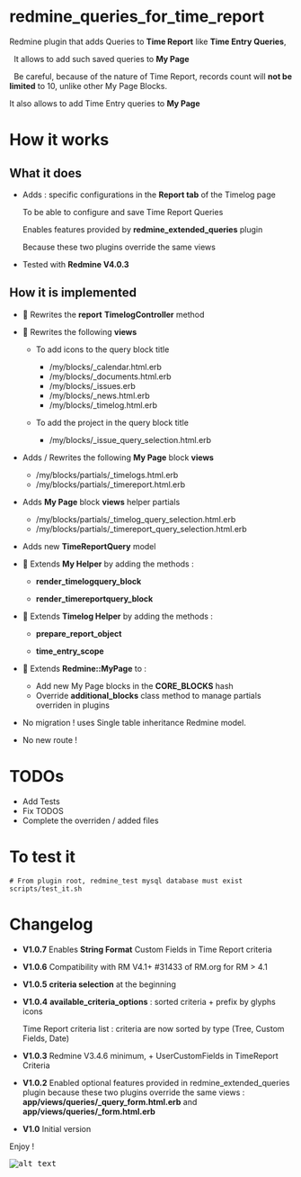 redmine_queries_for_time_report
===============================

Redmine plugin that adds Queries to **Time Report** like **Time Entry Queries**,

&nbsp;&nbsp;It allows to add such saved queries to **My Page**

&nbsp;&nbsp;Be careful, because of the nature of Time Report, records count will **not be limited** to 10, unlike other My Page Blocks.

It also allows to add Time Entry queries to **My Page**

# How it works

## What it does

* Adds : specific configurations in the **Report tab** of the Timelog page

  To be able to configure and save Time Report Queries

  Enables features provided by **redmine_extended_queries** plugin

  Because these two plugins override the same views

* Tested with **Redmine V4.0.3**

## How it is implemented

- 🔑 Rewrites the **report** **TimelogController** method

- 🔑 Rewrites the following **views**

  - To add icons to the query block title

    - /my/blocks/_calendar.html.erb
    - /my/blocks/_documents.html.erb
    - /my/blocks/_issues.erb
    - /my/blocks/_news.html.erb
    - /my/blocks/_timelog.html.erb

  - To add the project in the query block title

    - /my/blocks/_issue_query_selection.html.erb

- Adds / Rewrites the following **My Page** block **views**

    - /my/blocks/partials/_timelogs.html.erb
    - /my/blocks/partials/_timereport.html.erb

- Adds **My Page** block **views** helper partials

    - /my/blocks/partials/_timelog_query_selection.html.erb
    - /my/blocks/partials/_timereport_query_selection.html.erb

- Adds new **TimeReportQuery** model

- 🔑 Extends **My Helper** by adding the methods :

  - **render_timelogquery_block**

  - **render_timereportquery_block**

- 🔑 Extends **Timelog Helper** by adding the methods :

  - **prepare_report_object**

  - **time_entry_scope**

- 🔑 Extends **Redmine::MyPage** to :

  - Add new My Page blocks in the **CORE_BLOCKS** hash
  - Override **additional_blocks** class method to manage partials overriden in plugins

- No migration ! uses Single table inheritance Redmine model.

- No new route !

# TODOs

* Add Tests
* Fix TODOS
* Complete the overriden / added files

# To test it

```console
# From plugin root, redmine_test mysql database must exist
scripts/test_it.sh
```

# Changelog

* **V1.0.7**  Enables **String Format** Custom Fields in Time Report criteria
* **V1.0.6**  Compatibility with RM V4.1+ #31433 of RM.org for RM > 4.1
* **V1.0.5**  **criteria selection** at the beginning
* **V1.0.4**  **available_criteria_options** : sorted criteria + prefix by glyphs icons

  Time Report criteria list : criteria are now sorted by type (Tree, Custom Fields, Date)

* **V1.0.3**  Redmine V3.4.6 minimum, + UserCustomFields in TimeReport Criteria
* **V1.0.2**  Enabled optional features provided in redmine_extended_queries plugin
because these two plugins override the same views :
**app/views/queries/_query_form.html.erb** and **app/views/queries/_form.html.erb**
* **V1.0**    Initial version

Enjoy !

<kbd>![alt text](https://compteur-visites.ennder.fr/sites/37/token/githubtrq/image "Logo") <!-- .element height="10%" width="10%" --></kbd>
